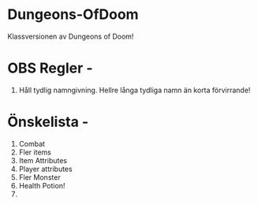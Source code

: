 # Dungeons-OfDoom
Klassversionen av Dungeons of Doom!

# OBS Regler -
1. Håll tydlig namngivning. Hellre långa tydliga namn än korta förvirrande!


# Önskelista -
1. Combat
2. Fler items
3. Item Attributes
4. Player attributes
5. Fler Monster
6. Health Potion!
7. 
